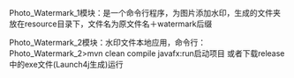 Photo_Watermark_1模块：是一个命令行程序，为图片添加水印，生成的文件夹放在resource目录下，文件名为原文件名＋watermark后缀

Photo_Watermark_2模块：水印文件本地应用，命令行：Photo_Watermark_2>mvn clean compile javafx:run启动项目
或者下载release中的exe文件(Launch4j生成)运行
